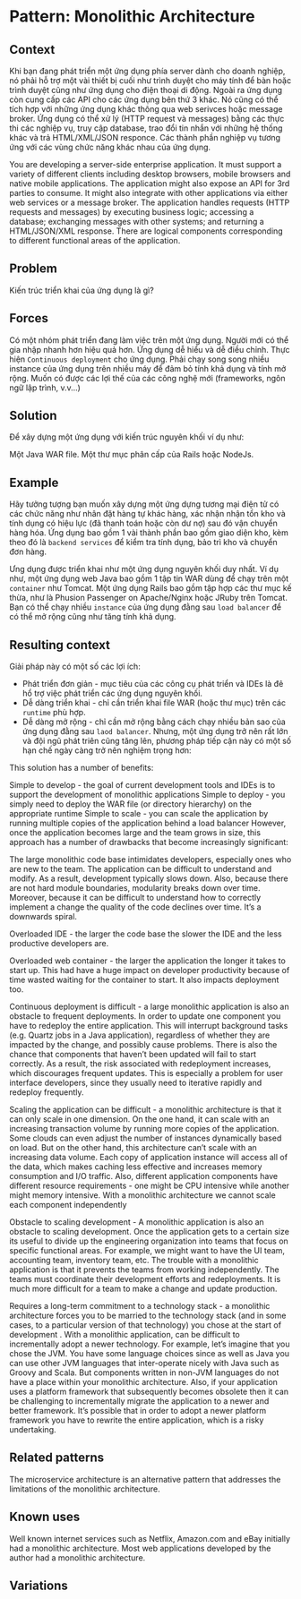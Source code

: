 # Pattern: Monolithic Architecture

## Context
Khi bạn đang phát triển một ứng dụng phía server dành cho doanh nghiệp, nó phải hỗ trợ một vài thiết bị cuối như trình duyệt cho máy tính để bàn hoặc trình duyệt cũng như ứng dụng cho điện thoại di động. Ngoài ra ứng dụng còn cung cấp các API cho các ứng dụng bên thứ 3 khác. Nó cũng có thể tích hợp với những ứng dụng khác thông qua web serivces hoặc message broker. Ứng dụng có thể xử lý (HTTP request và messages) bằng các thực thi các nghiệp vụ, truy cập database, trao đổi tin nhắn với những hệ thống khác và trả HTML/XML/JSON responce. Các thành phần nghiệp vụ tương ứng với các vùng chức năng khác nhau của ứng dụng.

You are developing a server-side enterprise application. It must support a variety of different clients including desktop browsers, mobile browsers and native mobile applications. The application might also expose an API for 3rd parties to consume. It might also integrate with other applications via either web services or a message broker. The application handles requests (HTTP requests and messages) by executing business logic; accessing a database; exchanging messages with other systems; and returning a HTML/JSON/XML response. There are logical components corresponding to different functional areas of the application.

## Problem
Kiến trúc triển khai của ứng dụng là gì?

## Forces 

Có một nhóm phát triển đang làm việc trên một ứng dụng.
Người mới có thể gia nhập nhanh hơn hiệu quả hơn.
Ứng dụng dễ hiểu và dễ điều chỉnh.
Thực hiện `Continuous deployment` cho ứng dụng.
Phải chạy song song nhiều instance của ứng dụng trên nhiều máy để đảm bỏ tính khả dụng và tính mở rộng.
Muốn có được các lợi thế của các công nghệ mới (frameworks, ngôn ngữ lập trình, v.v...)

## Solution
Để xây dựng một ứng dụng với kiến trúc nguyên khối ví dụ như:

Một Java WAR file.
Một thư mục phân cấp của Rails hoặc NodeJs.

## Example
Hãy tưởng tượng bạn muốn xây dựng một ứng dựng tương mại điện tử có các chức năng như nhân đặt hàng tự khác hàng, xác nhận nhận tồn kho và tính dụng có hiệu lực (đã thanh toán hoặc còn dư nợ) sau đó vận chuyển hàng hóa. Ứng dụng bao gồm 1 vài thành phần bao gồm giao diện kho, kèm theo đó là `backend services` để kiểm tra tính dụng, bảo trì kho và chuyển đơn hàng.

Ưng dụng được triển khai như một ứng dụng nguyên khối duy nhất. Ví dụ như, một ứng dụng web Java bao gồm 1 tập tin WAR dùng để chạy trên một `container` như Tomcat. Một ứng dụng Rails bao gồm tập hợp các thư mục kế thừa, như là Phusion Passenger on Apache/Nginx hoặc JRuby trên Tomcat. Bạn có thể chạy nhiều `instance` của ứng dụng đằng sau `load balancer` để có thể mở rộng cũng như tăng tính khả dụng.

## Resulting context
Giải pháp này có một số các lợi ích:

- Phát triển đơn giản - mục tiêu của các công cụ phát triển và IDEs là đê hổ trợ việc phát triển các ứng dụng nguyên khối.
- Dễ dàng triển khai - chỉ cần triển khai file WAR (hoặc thư mục) trên các `runtime` phù hợp.
- Dễ dàng mở rộng - chỉ cần mở rộng bằng cách chạy nhiều bản sao của ứng dụng đằng sau `laod balancer`.
Nhưng, một ứng dụng trở nên rất lớn và đội ngũ phát triên cũng tăng lên, phương pháp tiếp cận này có một số hạn chế ngày càng trở nên nghiệm trọng hơn:



This solution has a number of benefits:

Simple to develop - the goal of current development tools and IDEs is to support the development of monolithic applications
Simple to deploy - you simply need to deploy the WAR file (or directory hierarchy) on the appropriate runtime
Simple to scale - you can scale the application by running multiple copies of the application behind a load balancer
However, once the application becomes large and the team grows in size, this approach has a number of drawbacks that become increasingly significant:

The large monolithic code base intimidates developers, especially ones who are new to the team. The application can be difficult to understand and modify. As a result, development typically slows down. Also, because there are not hard module boundaries, modularity breaks down over time. Moreover, because it can be difficult to understand how to correctly implement a change the quality of the code declines over time. It’s a downwards spiral.

Overloaded IDE - the larger the code base the slower the IDE and the less productive developers are.

Overloaded web container - the larger the application the longer it takes to start up. This had have a huge impact on developer productivity because of time wasted waiting for the container to start. It also impacts deployment too.

Continuous deployment is difficult - a large monolithic application is also an obstacle to frequent deployments. In order to update one component you have to redeploy the entire application. This will interrupt background tasks (e.g. Quartz jobs in a Java application), regardless of whether they are impacted by the change, and possibly cause problems. There is also the chance that components that haven’t been updated will fail to start correctly. As a result, the risk associated with redeployment increases, which discourages frequent updates. This is especially a problem for user interface developers, since they usually need to iterative rapidly and redeploy frequently.

Scaling the application can be difficult - a monolithic architecture is that it can only scale in one dimension. On the one hand, it can scale with an increasing transaction volume by running more copies of the application. Some clouds can even adjust the number of instances dynamically based on load. But on the other hand, this architecture can’t scale with an increasing data volume. Each copy of application instance will access all of the data, which makes caching less effective and increases memory consumption and I/O traffic. Also, different application components have different resource requirements - one might be CPU intensive while another might memory intensive. With a monolithic architecture we cannot scale each component independently

Obstacle to scaling development - A monolithic application is also an obstacle to scaling development. Once the application gets to a certain size its useful to divide up the engineering organization into teams that focus on specific functional areas. For example, we might want to have the UI team, accounting team, inventory team, etc. The trouble with a monolithic application is that it prevents the teams from working independently. The teams must coordinate their development efforts and redeployments. It is much more difficult for a team to make a change and update production.

Requires a long-term commitment to a technology stack - a monolithic architecture forces you to be married to the technology stack (and in some cases, to a particular version of that technology) you chose at the start of development . With a monolithic application, can be difficult to incrementally adopt a newer technology. For example, let’s imagine that you chose the JVM. You have some language choices since as well as Java you can use other JVM languages that inter-operate nicely with Java such as Groovy and Scala. But components written in non-JVM languages do not have a place within your monolithic architecture. Also, if your application uses a platform framework that subsequently becomes obsolete then it can be challenging to incrementally migrate the application to a newer and better framework. It’s possible that in order to adopt a newer platform framework you have to rewrite the entire application, which is a risky undertaking.

## Related patterns
The microservice architecture is an alternative pattern that addresses the limitations of the monolithic architecture.

## Known uses
Well known internet services such as Netflix, Amazon.com and eBay initially had a monolithic architecture. Most web applications developed by the author had a monolithic architecture.

## Variations